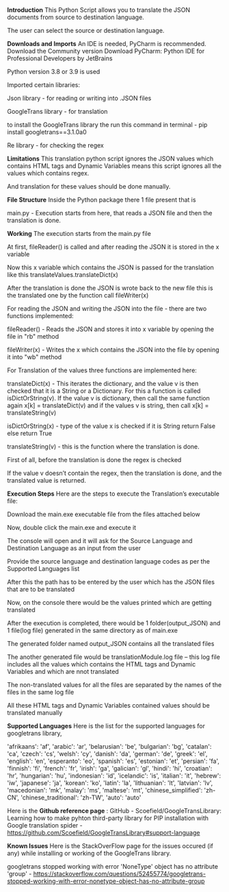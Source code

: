 **Introduction**
This Python Script allows you to translate the JSON documents from source to destination language. 

The user can select the source or destination language.

**Downloads and Imports**
An IDE is needed, PyCharm is recommended. Download the Community version Download PyCharm: Python IDE for Professional Developers by JetBrains 

Python version 3.8 or 3.9 is used

Imported certain libraries: 

Json library - for reading or writing into .JSON files

GoogleTrans library - for translation

to install the GoogleTrans library the run this command in terminal - pip install googletrans==3.1.0a0 

Re library - for checking the regex

**Limitations**
This translation python script ignores the JSON values which contains HTML tags and Dynamic Variables means this script ignores all the values which contains regex.

And translation for these values should be done manually.

**File Structure** 
Inside the Python package there 1 file present that is

main.py - Execution starts from here, that reads a JSON file and then the translation is done.

**Working**
The execution starts from the main.py file

At first, fileReader() is called and after reading the JSON it is stored in the x variable

Now this x variable which contains the JSON is passed for the translation like this translateValues.translateDict(x)

After the translation is done the JSON is wrote back to the new file this is the translated one by the function call fileWriter(x)

 

For reading the JSON and writing the JSON into the file - there are two functions implemented: 

fileReader() - Reads the JSON and stores it into x variable by opening the file in "rb" method

fileWriter(x) - Writes the x which contains the JSON into the file by opening it into "wb" method

 

For Translation of the values three functions are implemented here:

translateDict(x) - This iterates the dictionary, and the value v is then checked that it is a String or a Dictionary. For this a function is called isDictOrString(v). If the value v is dictionary, then call the same function again x[k] = translateDict(v) and if the values v is string, then call x[k] = translateString(v)

isDictOrString(x) - type of the value x is checked if it is String return False else return True

translateString(v) - this is the function where the translation is done. 

First of all, before the translation is done the regex is checked

If the value v doesn’t contain the regex, then the translation is done, and the translated value is returned.

**Execution Steps**
Here are the steps to execute the Translation’s executable file:

Download the main.exe executable file from the files attached below

Now, double click the main.exe and execute it

The console will open and it will ask for the Source Language and Destination Language as an input from the user

Provide the source language and destination language codes as per the Supported Languages list

After this the path has to be entered by the user which has the JSON files that are to be translated

Now, on the console there would be the values printed which are getting translated

After the execution is completed, there would be 1 folder(output_JSON) and 1 file(log file) generated in the same directory as of main.exe

The generated folder named output_JSON contains all the translated files

The another generated file would be translationModule.log file – this log file includes all the values which contains the HTML tags and Dynamic Variables and which are nnot translated

The non-translated values for all the files are separated by the names of the files in the same log file

All these HTML tags and Dynamic Variables contained values should be translated manually

**Supported Languages**
Here is the list for the supported languages for googletrans library,

'afrikaans': 'af',
'arabic': 'ar',
'belarusian': 'be',
'bulgarian': 'bg',
'catalan': 'ca',
'czech': 'cs',
'welsh': 'cy',
'danish': 'da',
'german': 'de',
'greek': 'el',
'english': 'en',
'esperanto': 'eo',
'spanish': 'es',
'estonian': 'et',
'persian': 'fa',
'finnish': 'fi',
'french': 'fr',
'irish': 'ga',
'galician': 'gl',
'hindi': 'hi',
'croatian': 'hr',
'hungarian': 'hu',
'indonesian': 'id',
'icelandic': 'is',
'italian': 'it',
'hebrew': 'iw',
'japanese': 'ja',
'korean': 'ko',
'latin': 'la',
'lithuanian': 'lt',
'latvian': 'lv',
'macedonian': 'mk',
'malay': 'ms',
'maltese': 'mt',
'chinese_simplified': 'zh-CN',
'chinese_traditional': 'zh-TW',
'auto': 'auto'

Here is the **Github reference page** : GitHub - Scoefield/GoogleTransLibrary: Learning how to make pyhton third-party library for PIP installation with Google translation spider - https://github.com/Scoefield/GoogleTransLibrary#support-language

**Known Issues**
Here is the StackOverFlow page for the issues occured (if any) while installing or working of the GoogleTrans library.

googletrans stopped working with error 'NoneType' object has no attribute 'group' - https://stackoverflow.com/questions/52455774/googletrans-stopped-working-with-error-nonetype-object-has-no-attribute-group
